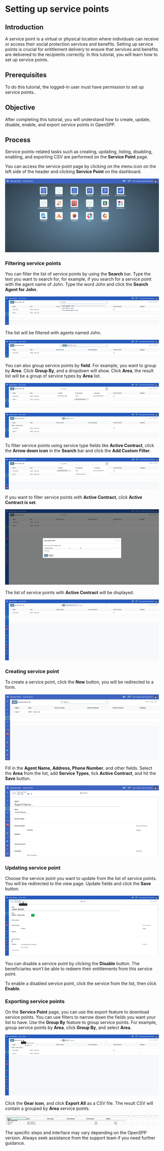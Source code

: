 # Setting up service points

## Introduction

A service point is a virtual or physical location where individuals can receive or access their social protection services and benefits. Setting up service points is crucial for entitlement delivery to ensure that services and benefits are delivered to the recipients correctly. In this tutorial, you will learn how to set up service points.

## Prerequisites

To do this tutorial, the logged-in user must have permission to set up service points..

## Objective

After completing this tutorial, you will understand how to create, update, disable, enable, and export service points in OpenSPP.

## Process

Service points-related tasks such as creating, updating, listing, disabling, enabling, and exporting CSV are performed on the **Service Point** page.

You can access the service point page by clicking on the menu icon on the left side of the header and clicking **Service Point** on the dashboard.

![](setting_up_service_points/1.png)

### Filtering service points

You can filter the list of service points by using the **Search** bar. Type the text you want to search for, for example, if you search for a service point with the agent name of John. Type the word John and click the **Search Agent for John**.

![](setting_up_service_points/2.png)

The list will be filtered with agents named John.

![](setting_up_service_points/3.png)

You can also group service points by **field**. For example, you want to group by **Area**. Click **Group By**, and a dropdown will show. Click **Area**, the result list will be a group of service types by **Area** list.

![](setting_up_service_points/4.png)

![](setting_up_service_points/5.png)

To filter service points using service type fields like **Active Contract**, click the **Arrow down icon** in the **Search** bar and click the **Add Custom Filter**.

![](setting_up_service_points/6.png)

If you want to filter service points with **Active Contract**, click **Active Contract is set**.

![](setting_up_service_points/7.png)

The list of service points with **Active Contract** will be displayed.

![](setting_up_service_points/8.png)

### Creating service point

To create a service point, click the **New** button, you will be redirected to a form.

![](setting_up_service_points/9.png)

Fill in the **Agent Name, Address, Phone Number**, and other fields. Select the **Area** from the list, add **Service Types**, tick **Active Contract**, and hit the **Save** button.

![](setting_up_service_points/10.png)

### Updating service point

Choose the service point you want to update from the list of service points. You will be redirected to the view page. Update fields and click the **Save** button.

![](setting_up_service_points/11.png)

You can disable a service point by clicking the **Disable** button. The beneficiaries won’t be able to redeem their entitlements from this service point.

To enable a disabled service point, click the service from the list, then click **Enable**.

### Exporting service points

On the **Service Point** page, you can use the export feature to download service points. You can use filters to narrow down the fields you want your list to have. Use the **Group By** feature to group service points. For example, group service points by **Area**, click **Group By**, and select **Area**.

![](setting_up_service_points/14.png)

Click the **Gear icon**, and click **Export All** as a CSV file. The result CSV will contain a grouped by **Area** service points.

![](setting_up_service_points/16.png)

The specific steps and interface may vary depending on the OpenSPP version. Always seek assistance from the support team if you need further guidance.
